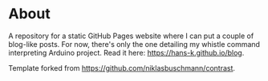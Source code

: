 # About

A repository for a static GitHub Pages website where I can put a couple of blog-like posts. For now, there's only the one detailing my whistle command interpreting Arduino project. Read it here:
https://hans-k.github.io/blog.



Template forked from https://github.com/niklasbuschmann/contrast.

